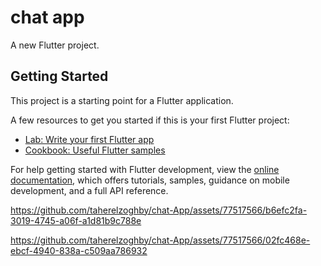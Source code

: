 # chat app

A new Flutter project.

## Getting Started

This project is a starting point for a Flutter application.

A few resources to get you started if this is your first Flutter project:

- [Lab: Write your first Flutter app](https://docs.flutter.dev/get-started/codelab)
- [Cookbook: Useful Flutter samples](https://docs.flutter.dev/cookbook)

For help getting started with Flutter development, view the
[online documentation](https://docs.flutter.dev/), which offers tutorials,
samples, guidance on mobile development, and a full API reference.


https://github.com/taherelzoghby/chat-App/assets/77517566/b6efc2fa-3019-4745-a06f-a1d81b9c788e



https://github.com/taherelzoghby/chat-App/assets/77517566/02fc468e-ebcf-4940-838a-c509aa786932

